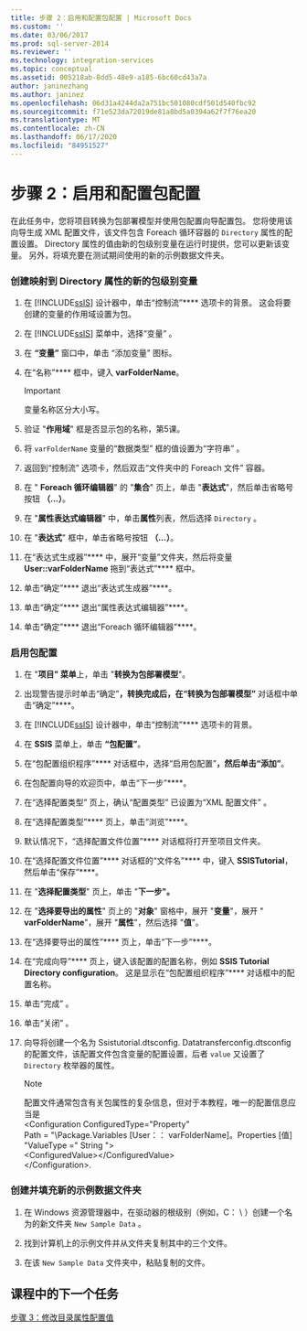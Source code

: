 ```yaml
---
title: 步骤 2：启用和配置包配置 | Microsoft Docs
ms.custom: ''
ms.date: 03/06/2017
ms.prod: sql-server-2014
ms.reviewer: ''
ms.technology: integration-services
ms.topic: conceptual
ms.assetid: 005218ab-8dd5-48e9-a185-6bc60cd43a7a
author: janinezhang
ms.author: janinez
ms.openlocfilehash: 06d31a4244da2a751bc501080cdf501d540fbc92
ms.sourcegitcommit: f71e523da72019de81a8bd5a0394a62f7f76ea20
ms.translationtype: MT
ms.contentlocale: zh-CN
ms.lasthandoff: 06/17/2020
ms.locfileid: "84951527"
---
```

# <a name="step-2-enabling-and-configuring-package-configurations"></a>步骤 2：启用和配置包配置
  在此任务中，您将项目转换为包部署模型并使用包配置向导配置包。 您将使用该向导生成 XML 配置文件，该文件包含 Foreach 循环容器的 `Directory` 属性的配置设置。 Directory 属性的值由新的包级别变量在运行时提供，您可以更新该变量。 另外，将填充要在测试期间使用的新的示例数据文件夹。  
  
### <a name="to-create-a-new-package-level-variable-mapped-to-the-directory-property"></a>创建映射到 Directory 属性的新的包级别变量  
  
1.  在 [!INCLUDE[ssIS](../includes/ssis-md.md)] 设计器中，单击“控制流”**** 选项卡的背景。 这会将要创建的变量的作用域设置为包。  
  
2.  在 [!INCLUDE[ssIS](../includes/ssis-md.md)] 菜单中，选择“变量”  。  
  
3.  在 **“变量”** 窗口中，单击 “添加变量” 图标。  
  
4.  在“名称”**** 框中，键入 **varFolderName**。  
  
    > [!IMPORTANT]  
    >  变量名称区分大小写。  
  
5.  验证 "**作用域**" 框是否显示包的名称，第5课。  
  
6.  将 `varFolderName` 变量的“数据类型”  框的值设置为“字符串”  。  
  
7.  返回到“控制流”  选项卡，然后双击“文件夹中的 Foreach 文件”  容器。  
  
8.  在 " **Foreach 循环编辑器**" 的 "**集合**" 页上，单击 "**表达式**"，然后单击省略号按钮 **（...）**。  
  
9. 在 "**属性表达式编辑器**" 中，单击**属性**列表，然后选择 `Directory` 。  
  
10. 在 "**表达式**" 框中，单击省略号按钮 **（...）**。  
  
11. 在“表达式生成器”**** 中，展开“变量”文件夹，然后将变量 **User::varFolderName** 拖到“表达式”**** 框中。  
  
12. 单击“确定”**** 退出“表达式生成器”****。  
  
13. 单击“确定”**** 退出“属性表达式编辑器”****。  
  
14. 单击“确定”**** 退出“Foreach 循环编辑器”****。  
  
### <a name="to-enable-package-configurations"></a>启用包配置  
  
1.  在 "**项目" 菜单**上，单击 "**转换为包部署模型**"。  
  
2.  出现警告提示时单击“确定”****，转换完成后，在“转换为包部署模型”**** 对话框中单击“确定”****。  
  
3.  在 [!INCLUDE[ssIS](../includes/ssis-md.md)] 设计器中，单击“控制流”**** 选项卡的背景。  
  
4.  在 **SSIS** 菜单上，单击 **“包配置”**。  
  
5.  在“包配置组织程序”**** 对话框中，选择“启用包配置”****，然后单击“添加”****。  
  
6.  在包配置向导的欢迎页中，单击“下一步”****。  
  
7.  在“选择配置类型”  页上，确认“配置类型”  已设置为“XML 配置文件”  。  
  
8.  在“选择配置类型”**** 页上，单击“浏览”****。  
  
9. 默认情况下，“选择配置文件位置”**** 对话框将打开至项目文件夹。  
  
10. 在“选择配置文件位置”**** 对话框的“文件名”**** 中，键入 **SSISTutorial**，然后单击“保存”****。  
  
11. 在 "**选择配置类型**" 页上，单击 "**下一步"。**  
  
12. 在 "**选择要导出的属性**" 页上的 "**对象**" 窗格中，展开 "**变量**"，展开 " **varFolderName**"，展开 "**属性**"，然后选择 "**值**"。  
  
13. 在“选择要导出的属性”**** 页上，单击“下一步”****。  
  
14. 在“完成向导”**** 页上，键入该配置的配置名称，例如 **SSIS Tutorial Directory configuration**。 这是显示在“包配置组织程序”**** 对话框中的配置名称。  
  
15. 单击“完成” 。  
  
16. 单击“关闭” 。  
  
17. 向导将创建一个名为 Ssistutorial.dtsconfig. Datatransferconfig.dtsconfig 的配置文件，该配置文件包含变量的配置设置，后者 `value` 又设置了 `Directory` 枚举器的属性。  
  
    > [!NOTE]  
    >  配置文件通常包含有关包属性的复杂信息，但对于本教程，唯一的配置信息应当是  
    > <Configuration ConfiguredType="Property"  
    > Path = "\Package.Variables [User：： varFolderName]。Properties [值] "ValueType =" String "\>  
    >  \<ConfiguredValue>\</ConfiguredValue>  
    > \</Configuration>.  
  
### <a name="to-create-and-populate-a-new-sample-data-folder"></a>创建并填充新的示例数据文件夹  
  
1.  在 Windows 资源管理器中，在驱动器的根级别（例如，C： \\ ）创建一个名为的新文件夹 `New Sample Data` 。  
  
2.  找到计算机上的示例文件并从文件夹复制其中的三个文件。  
  
3.  在该 `New Sample Data` 文件夹中，粘贴复制的文件。  
  
## <a name="next-task-in-lesson"></a>课程中的下一个任务  
 [步骤 3：修改目录属性配置值](lesson-5-3-modifying-the-directory-property-configuration-value.md)  
  
  
